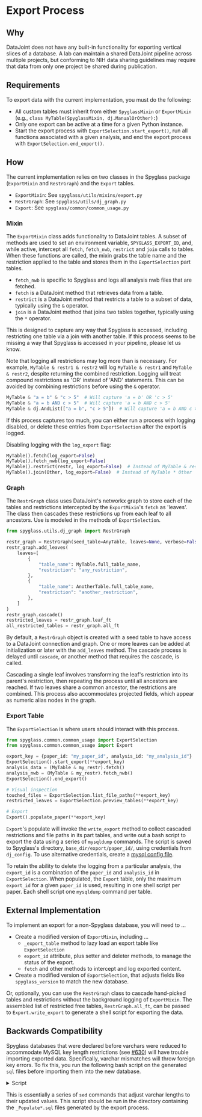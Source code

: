 # Export Process

## Why

DataJoint does not have any built-in functionality for exporting vertical slices
of a database. A lab can maintain a shared DataJoint pipeline across multiple
projects, but conforming to NIH data sharing guidelines may require that data
from only one project be shared during publication.

## Requirements

To export data with the current implementation, you must do the following:

- All custom tables must inherit from either `SpyglassMixin` or `ExportMixin`
    (e.g., `class MyTable(SpyglassMixin, dj.ManualOrOther):`)
- Only one export can be active at a time for a given Python instance.
- Start the export process with `ExportSelection.start_export()`, run all
    functions associated with a given analysis, and end the export process with
    `ExportSelection.end_export()`.

## How

The current implementation relies on two classes in the Spyglass package
(`ExportMixin` and `RestrGraph`) and the `Export` tables.

- `ExportMixin`: See `spyglass/utils/mixins/export.py`
- `RestrGraph`: See `spyglass/utils/dj_graph.py`
- `Export`: See `spyglass/common/common_usage.py`

### Mixin

The `ExportMixin` class adds functionality to DataJoint tables. A subset of
methods are used to set an environment variable, `SPYGLASS_EXPORT_ID`, and,
while active, intercept all `fetch`, `fetch_nwb`, `restrict` and `join` calls to
tables. When these functions are called, the mixin grabs the table name and the
restriction applied to the table and stores them in the `ExportSelection` part
tables.

<!-- TODO: Mention intercepting of restrict and join. -->

- `fetch_nwb` is specific to Spyglass and logs all analysis nwb files that are
    fetched.
- `fetch` is a DataJoint method that retrieves data from a table.
- `restrict` is a DataJoint method that restricts a table to a subset of data,
    typically using the `&` operator.
- `join` is a DataJoint method that joins two tables together, typically using
    the `*` operator.

This is designed to capture any way that Spyglass is accessed, including
restricting one table via a join with another table. If this process seems to be
missing a way that Spyglass is accessed in your pipeline, please let us know.

Note that logging all restrictions may log more than is necessary. For example,
`MyTable & restr1 & restr2` will log `MyTable & restr1` and `MyTable & restr2`,
despite returning the combined restriction. Logging will treat compound
restrictions as 'OR' instead of 'AND' statements. This can be avoided by
combining restrictions before using the `&` operator.

```python
MyTable & "a = b" & "c > 5"  # Will capture 'a = b' OR 'c > 5'
MyTable & "a = b AND c > 5"  # Will capture 'a = b AND c > 5'
MyTable & dj.AndList(["a = b", "c > 5"])  # Will capture 'a = b AND c > 5'
```

If this process captures too much, you can either run a process with logging
disabled, or delete these entries from `ExportSelection` after the export is
logged.

Disabling logging with the `log_export` flag:

```python
MyTable().fetch(log_export=False)
MyTable().fetch_nwb(log_export=False)
MyTable().restrict(restr, log_export=False)  # Instead of MyTable & restr
MyTable().join(Other, log_export=False)  # Instead of MyTable * Other
```

### Graph

The `RestrGraph` class uses DataJoint's networkx graph to store each of the
tables and restrictions intercepted by the `ExportMixin`'s `fetch` as 'leaves'.
The class then cascades these restrictions up from each leaf to all ancestors.
Use is modeled in the methods of `ExportSelection`.

```python
from spyglass.utils.dj_graph import RestrGraph

restr_graph = RestrGraph(seed_table=AnyTable, leaves=None, verbose=False)
restr_graph.add_leaves(
    leaves=[
        {
            "table_name": MyTable.full_table_name,
            "restriction": "any_restriction",
        },
        {
            "table_name": AnotherTable.full_table_name,
            "restriction": "another_restriction",
        },
    ]
)
restr_graph.cascade()
restricted_leaves = restr_graph.leaf_ft
all_restricted_tables = restr_graph.all_ft
```

By default, a `RestrGraph` object is created with a seed table to have access to
a DataJoint connection and graph. One or more leaves can be added at
initialization or later with the `add_leaves` method. The cascade process is
delayed until `cascade`, or another method that requires the cascade, is called.

Cascading a single leaf involves transforming the leaf's restriction into its
parent's restriction, then repeating the process until all ancestors are
reached. If two leaves share a common ancestor, the restrictions are combined.
This process also accommodates projected fields, which appear as numeric alias
nodes in the graph.

### Export Table

The `ExportSelection` is where users should interact with this process.

```python
from spyglass.common.common_usage import ExportSelection
from spyglass.common.common_usage import Export

export_key = {paper_id: "my_paper_id", analysis_id: "my_analysis_id"}
ExportSelection().start_export(**export_key)
analysis_data = (MyTable & my_restr).fetch()
analysis_nwb = (MyTable & my_restr).fetch_nwb()
ExportSelection().end_export()

# Visual inspection
touched_files = ExportSelection.list_file_paths(**export_key)
restricted_leaves = ExportSelection.preview_tables(**export_key)

# Export
Export().populate_paper(**export_key)
```

`Export`'s populate will invoke the `write_export` method to collect cascaded
restrictions and file paths in its part tables, and write out a bash script to
export the data using a series of `mysqldump` commands. The script is saved to
Spyglass's directory, `base_dir/export/paper_id/`, using credentials from
`dj_config`. To use alternative credentials, create a
[mysql config file](https://dev.mysql.com/doc/refman/8.0/en/option-files.html).

To retain the ability to delete the logging from a particular analysis, the
`export_id` is a combination of the `paper_id` and `analysis_id` in
`ExportSelection`. When populated, the `Export` table, only the maximum
`export_id` for a given `paper_id` is used, resulting in one shell script per
paper. Each shell script one `mysqldump` command per table.

## External Implementation

To implement an export for a non-Spyglass database, you will need to ...

- Create a modified version of `ExportMixin`, including ...
    - `_export_table` method to lazy load an export table like `ExportSelection`
    - `export_id` attribute, plus setter and deleter methods, to manage the status
        of the export.
    - `fetch` and other methods to intercept and log exported content.
- Create a modified version of `ExportSelection`, that adjusts fields like
    `spyglass_version` to match the new database.

Or, optionally, you can use the `RestrGraph` class to cascade hand-picked tables
and restrictions without the background logging of `ExportMixin`. The assembled
list of restricted free tables, `RestrGraph.all_ft`, can be passed to
`Export.write_export` to generate a shell script for exporting the data.

## Backwards Compatibility

Spyglass databases that were declared before varchars were reduced to
accommodate MySQL key length restrictions (see
[#630](https://github.com/LorenFrankLab/spyglass/issues/630)) will have trouble
importing exported data. Specifically, varchar mismatches will throw foreign key
errors. To fix this, you run the following bash script on the generated `sql`
files before importing them into the new database.

<details><summary>Script</summary>

```bash
#!/bin/bash

for file in ./_Pop*sql; do \
    echo $file
    sed -i 's/ DEFAULT CHARSET=[^ ]\w*//g' "$file"
    sed -i 's/ DEFAULT COLLATE [^ ]\w*//g' "$file"
    sed -i 's/ `nwb_file_name` varchar(255)/ `nwb_file_name` varchar(64)/g' "$file"
    sed -i 's/ `analysis_file_name` varchar(255)/ `analysis_file_name` varchar(64)/g' "$file"
    sed -i 's/ `interval_list_name` varchar(200)/ `interval_list_name` varchar(170)/g' "$file"
    sed -i 's/ `position_info_param_name` varchar(80)/ `position_info_param_name` varchar(32)/g' "$file"
    sed -i 's/ `mark_param_name` varchar(80)/ `mark_param_name` varchar(32)/g' "$file"
    sed -i 's/ `artifact_removed_interval_list_name` varchar(200)/ `artifact_removed_interval_list_name` varchar(128)/g' "$file"
    sed -i 's/ `metric_params_name` varchar(200)/ `metric_params_name` varchar(64)/g' "$file"
    sed -i 's/ `auto_curation_params_name` varchar(200)/ `auto_curation_params_name` varchar(36)/g' "$file"
    sed -i 's/ `sort_interval_name` varchar(200)/ `sort_interval_name` varchar(64)/g' "$file"
    sed -i 's/ `preproc_params_name` varchar(200)/ `preproc_params_name` varchar(32)/g' "$file"
    sed -i 's/ `sorter` varchar(200)/ `sorter` varchar(32)/g' "$file"
    sed -i 's/ `sorter_params_name` varchar(200)/ `sorter_params_name` varchar(64)/g' "$file"
done
```

</details>

This is essentially a series of `sed` commands that adjust varchar lengths to
their updated values. This script should be run in the directory containing the
`_Populate*.sql` files generated by the export process.
